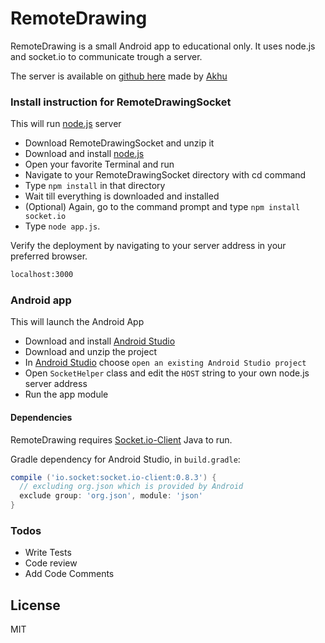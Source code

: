 # RemoteDrawing

RemoteDrawing is a small Android app to educational only.
It uses node.js and socket.io to communicate trough a server.

The server is available on [github here][RemDrawSock] made by [Akhu]

### Install instruction for RemoteDrawingSocket

This will run [node.js] server

  - Download RemoteDrawingSocket and unzip it
  - Download and install [node.js]
  - Open your favorite Terminal and run
  - Navigate to your RemoteDrawingSocket directory with cd command
  - Type `npm install` in that directory
  - Wait till everything is downloaded and installed
  - (Optional) Again, go to the command prompt and type `npm install socket.io`
  - Type `node app.js`. 

  Verify the deployment by navigating to your server address in your preferred browser.

```sh
localhost:3000
```

### Android app

This will launch the Android App 

  - Download  and install [Android Studio]
  - Download and unzip the project
  - In [Android Studio] choose `open an existing Android Studio project`
  - Open `SocketHelper` class and edit the `HOST` string to your own node.js server address
  - Run the app module

#### Dependencies

RemoteDrawing requires [Socket.io-Client][Socket.io-Java] Java to run.

Gradle dependency for Android Studio, in `build.gradle`:

```groovy
compile ('io.socket:socket.io-client:0.8.3') {
  // excluding org.json which is provided by Android
  exclude group: 'org.json', module: 'json'
}
```

### Todos

 - Write Tests
 - Code review
 - Add Code Comments

License
----

MIT

   [node.js]: <https://nodejs.org>
   [RemDrawSock]: <https://github.com/Akhu/RemoteDrawingSocket>
   [Akhu]: <https://github.com/Akhu>
   [Android Studio]: <https://developer.android.com/studio/index.html>
   [Socket.io-Java]: <https://github.com/socketio/socket.io-client-java>
